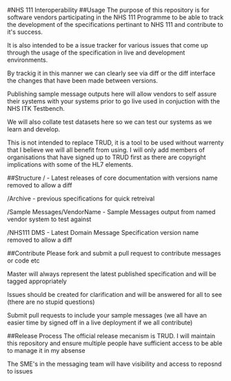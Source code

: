 #NHS 111 Interoperability
##Usage
The purpose of this repository is for software vendors participating in the NHS 111 Programme to be able to track the development of the specifications pertinant to NHS 111 and contribute to it's success. 

It is also intended to be a issue tracker for various issues that come up through the usage of the specification in live and development environments.

By trackig it in this manner we can clearly see via diff or the diff interface the changes that have been made between versions.

Publishing sample message outputs here will allow vendors to self assure their systems with your systems prior to go live used in conjuction with the NHS ITK Testbench.

We will also collate test datasets here so we can test our systems as we learn and develop.

<Official Wording>
This is not intended to replace TRUD, it is a tool to be used without warrenty that I believe we will all benefit from using. I will only add members of organisations that have signed up to TRUD first as there are copyright implications with some of the HL7 elements.
</Official Wording>

##Structure
/ - Latest releases of core documentation with versions name removed to allow a diff

/Archive - previous specifications for quick retreival

/Sample Messages/VendorName - Sample Messages output from named vendor system to test against

/NHS111 DMS - Latest Domain Message Specification version name removed to allow a diff

##Contribute
Please fork and submit a pull request to contribute messages or code etc

Master will always represent the latest published specification and will be tagged appropriately

Issues should be created for clarification and will be answered for all to see (there are no stupid questions)

Submit pull requests to include your sample messages (we all have an easier time by signed off in a live deployment if we all contribute)

##Release Process
The official release mecanism is TRUD. I will maintain this repository and ensure multiple people have sufficient access to be able to manage it in my absense

The SME's in the messaging team will have visibility and access to reposnd to issues
